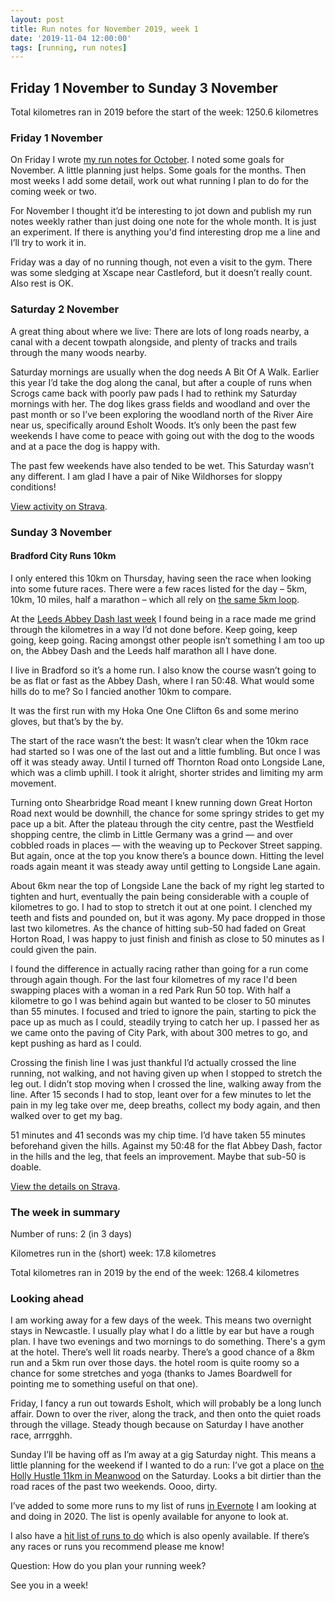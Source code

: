 ```yaml
---
layout: post
title: Run notes for November 2019, week 1
date: '2019-11-04 12:00:00'
tags: [running, run notes]
---
```

## Friday 1 November to Sunday 3 November

Total kilometres ran in 2019 before the start of the week: 1250.6 kilometres

### Friday 1 November

On Friday I wrote [my run notes for October](/run-notes-2019-october/). I noted some goals for November. A little planning just helps. Some goals for the months. Then most weeks I add some detail, work out what running I plan to do for the coming week or two.

For November I thought it’d be interesting to jot down and publish my run notes weekly rather than just doing one note for the whole month. It is just an experiment. If there is anything you'd find interesting drop me a line and I’ll try to work it in.

Friday was a day of no running though, not even a visit to the gym. There was some sledging at Xscape near Castleford, but it doesn’t really count. Also rest is OK.

### Saturday 2 November

A great thing about where we live: There are lots of long roads nearby, a canal with a decent towpath alongside, and plenty of tracks and trails through the many woods nearby.

Saturday mornings are usually when the dog needs A Bit Of A Walk. Earlier this year I’d take the dog along the canal, but after a couple of runs when Scrogs came back with poorly paw pads I had to rethink my Saturday mornings with her. The dog likes grass fields and woodland and over the past month or so I’ve been exploring the woodland north of the River Aire near us, specifically around Esholt Woods. It’s only been the past few weekends I have come to peace with going out with the dog to the woods and at a pace the dog is happy with.

The past few weekends have also tended to be wet. This Saturday wasn’t any different. I am glad I have a pair of Nike Wildhorses for sloppy conditions!

[View activity on Strava](https://www.strava.com/activities/2835054905).

### Sunday 3 November

#### Bradford City Runs 10km

I only entered this 10km on Thursday, having seen the race when looking into some future races. There were a few races listed for the day – 5km, 10km, 10 miles, half a marathon – which all rely on [the same 5km loop](http://www.bradfordcityruns.co.uk/maps/maps.html).

At the [Leeds Abbey Dash last week](https://www.strava.com/activities/2820478821/overview) I found being in a race made me grind through the kilometres in a way I’d not done before. Keep going, keep going, keep going. Racing amongst other people isn’t something I am too up on, the Abbey Dash and the Leeds half marathon all I have done.

I live in Bradford so it’s a home run. I also know the course wasn’t going to be as flat or fast as the Abbey Dash, where I ran 50:48. What would some hills do to me? So I fancied another 10km to compare.

It was the first run with my Hoka One One Clifton 6s and some merino gloves, but that’s by the by.

The start of the race wasn’t the best: It wasn’t clear when the 10km race had started so I was one of the last out and a little fumbling. But once I was off it was steady away. Until I turned off Thornton Road onto Longside Lane, which was a climb uphill. I took it alright, shorter strides and limiting my arm movement.

Turning onto Shearbridge Road meant I knew running down Great Horton Road next would be downhill, the chance for some springy strides to get my pace up a bit. After the plateau through the city centre, past the Westfield shopping centre, the climb in Little Germany was a grind — and over cobbled roads in places — with the weaving up to Peckover Street sapping. But again, once at the top you know there’s a bounce down. Hitting the level roads again meant it was steady away until getting to Longside Lane again.

About 6km near the top of Longside Lane the back of my right leg started to tighten and hurt, eventually the pain being considerable with a couple of kilometres to go. I had to stop to stretch it out at one point. I clenched my teeth and fists and pounded on, but it was agony. My pace dropped in those last two kilometres. As the chance of hitting sub-50 had faded on Great Horton Road, I was happy to just finish and finish as close to 50 minutes as I could given the pain.

I found the difference in actually racing rather than going for a run come through again though. For the last four kilometres of my race I'd been swapping places with a woman in a red Park Run 50 top. With half a kilometre to go I was behind again but wanted to be closer to 50 minutes than 55 minutes. I focused and tried to ignore the pain, starting to pick the pace up as much as I could, steadily trying to catch her up. I passed her as we came onto the paving of City Park, with about 300 metres to go, and kept pushing as hard as I could.

Crossing the finish line I was just thankful I’d actually crossed the line running, not walking, and not having given up when I stopped to stretch the leg out. I didn’t stop moving when I crossed the line, walking away from the line. After 15 seconds I had to stop, leant over for a few minutes to let the pain in my leg take over me, deep breaths, collect my body again, and then walked over to get my bag.

51 minutes and 41 seconds was my chip time. I’d have taken 55 minutes beforehand given the hills. Against my 50:48 for the flat Abbey Dash, factor in the hills and the leg, that feels an improvement. Maybe that sub-50 is doable.

[View the details on Strava](https://www.strava.com/activities/2837472632).

### The week in summary

Number of runs: 2 (in 3 days)

Kilometres run in the (short) week: 17.8 kilometres

Total kilometres ran in 2019 by the end of the week: 1268.4 kilometres

### Looking ahead

I am working away for a few days of the week. This means two overnight stays in Newcastle. I usually play what I do a little by ear but have a rough plan. I have two evenings and two mornings to do something. There's a gym at the hotel. There’s well lit roads nearby. There’s a good chance of a 8km run and a 5km run over those days. the hotel room is quite roomy so a chance for some stretches and yoga (thanks to James Boardwell for pointing me to something useful on that one).

Friday, I fancy a run out towards Esholt, which will probably be a long lunch affair. Down to over the river, along the track, and then onto the quiet roads through the village. Steady though because on Saturday I have another race, arrrgghh.

Sunday I’ll be having off as I’m away at a gig Saturday night. This means a little planning for the weekend if I wanted to do a run: I’ve got a place on [the Holly Hustle 11km in Meanwood](https://racebest.com/races/v359c) on the Saturday. Looks a bit dirtier than the road races of the past two weekends. Oooo, dirty.

I’ve added to some more runs to my list of runs [in Evernote](https://www.evernote.com/l/ACgqrIMV4wFNBrZzFrWuq53eD0olrjSKbJM) I am looking at and doing in 2020. The list is openly available for anyone to look at.

I also have a [hit list of runs to do](https://www.evernote.com/l/ACjENOzV1QRHw5jl7sxc7IzNk6mtpB2RxPU) which is also openly available. If there’s any races or runs you recommend please me know!

Question: How do you plan your running week?

See you in a week!
